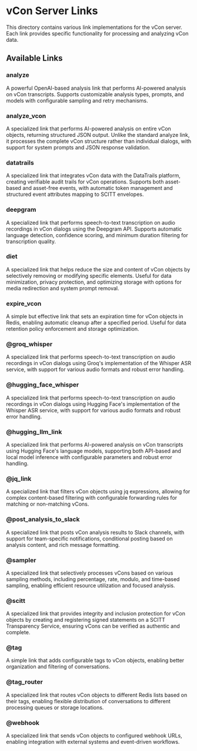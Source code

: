 # vCon Server Links

This directory contains various link implementations for the vCon server. Each link provides specific functionality for processing and analyzing vCon data.

## Available Links

### analyze
A powerful OpenAI-based analysis link that performs AI-powered analysis on vCon transcripts. Supports customizable analysis types, prompts, and models with configurable sampling and retry mechanisms.

### analyze_vcon
A specialized link that performs AI-powered analysis on entire vCon objects, returning structured JSON output. Unlike the standard analyze link, it processes the complete vCon structure rather than individual dialogs, with support for system prompts and JSON response validation.

### datatrails
A specialized link that integrates vCon data with the DataTrails platform, creating verifiable audit trails for vCon operations. Supports both asset-based and asset-free events, with automatic token management and structured event attributes mapping to SCITT envelopes.

### deepgram
A specialized link that performs speech-to-text transcription on audio recordings in vCon dialogs using the Deepgram API. Supports automatic language detection, confidence scoring, and minimum duration filtering for transcription quality.

### diet
A specialized link that helps reduce the size and content of vCon objects by selectively removing or modifying specific elements. Useful for data minimization, privacy protection, and optimizing storage with options for media redirection and system prompt removal.

### expire_vcon
A simple but effective link that sets an expiration time for vCon objects in Redis, enabling automatic cleanup after a specified period. Useful for data retention policy enforcement and storage optimization.

### @groq_whisper
A specialized link that performs speech-to-text transcription on audio recordings in vCon dialogs using Groq's implementation of the Whisper ASR service, with support for various audio formats and robust error handling.

### @hugging_face_whisper
A specialized link that performs speech-to-text transcription on audio recordings in vCon dialogs using Hugging Face's implementation of the Whisper ASR service, with support for various audio formats and robust error handling.

### @hugging_llm_link
A specialized link that performs AI-powered analysis on vCon transcripts using Hugging Face's language models, supporting both API-based and local model inference with configurable parameters and robust error handling.

### @jq_link
A specialized link that filters vCon objects using jq expressions, allowing for complex content-based filtering with configurable forwarding rules for matching or non-matching vCons.

### @post_analysis_to_slack
A specialized link that posts vCon analysis results to Slack channels, with support for team-specific notifications, conditional posting based on analysis content, and rich message formatting.

### @sampler
A specialized link that selectively processes vCons based on various sampling methods, including percentage, rate, modulo, and time-based sampling, enabling efficient resource utilization and focused analysis.

### @scitt
A specialized link that provides integrity and inclusion protection for vCon objects by creating and registering signed statements on a SCITT Transparency Service, ensuring vCons can be verified as authentic and complete.

### @tag
A simple link that adds configurable tags to vCon objects, enabling better organization and filtering of conversations.

### @tag_router
A specialized link that routes vCon objects to different Redis lists based on their tags, enabling flexible distribution of conversations to different processing queues or storage locations.

### @webhook
A specialized link that sends vCon objects to configured webhook URLs, enabling integration with external systems and event-driven workflows. 